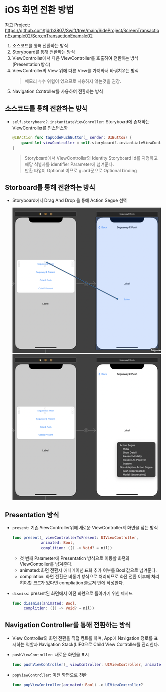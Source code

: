 # iOS 화면 전환 방법
참고 Project: https://github.com/tjdrb3807/Swift/tree/main/SideProject/ScreenTransactionExample02/ScreenTransactionExample02

1. 소스코드를 통해 전환하는 방식
2. Storyboard를 통해 전환하는 방식
3. ViewController에서 다음 ViewController를 호출하여 전환하는 방식(Presentation 방식)
4. ViewController의 View 위에 다른 View를 가져와서 바꿔치우는 방식
   > 메모리 누수 위헙이 있으므로 사용하지 않는것을 권장.   
5. Navigation Controller를 사용하여 전환하는 방식

## 소스코드를 통해 전환하는 방식
* `self.storyboard?.instantiateViewConroller`: Storyboard에 존재하는 ViewController를 인스턴스화
 
   ```Swift
   @IBAction func tapCodePuchButton(_ sender: UIButton) {
       guard let viewController = self.storyboard?.instantiateViewController(identifier: "CodePushViewController") else { return }
   } 
   ```
   > Storyboard에서 ViewController의 Identity Storyboard Id를 지정하고 해당 식별자를 identifier Parameter에 넘겨준다.   
   반환 타입이 Optional 이므로 guard문으로 Optional binding   

## Storboard를 통해 전환하는 방식
* Storyboard에서 Drag And Drop 을 통해 Action Segue 선택
 
    ![](img/img12.png)
    ![](img/img13.png)

## Presentation 방식
* `present`: 기존 ViewController위에 새로운 ViewController의 화면을 덮는 방식  
  ```Swift
  func present(_ viewControllerToPresent: UIViewController,
               animated: Bool,
               complition: (() -> Void? = nil))
  ``` 
  * 첫 번째 Parameter에 Presentation 방식으로 이동할 화면의 ViewController를 넘겨준다.
  * animated: 화면 전환시 애니메이션 표화 추가 여부를 Bool 값으로 넘겨준다.
  * compliation: 화면 전환은 비동기 방식으로 처리되므로 화전 전환 이후에 처리히야할 코드가 있다면 compliation 클로저 안에 작성한다.

* `dismiss`: present된 화면에서 이전 화면으로 돌아가기 위한 메서드
  ```Swift
  func dissmiss(animated: Bool,
       complition: (() -> Void? = nil))
  ``` 

## Navigation Controller를 통해 전환하는 방식
* View Controller의 화면 전환을 직접 컨트롤 하며, App에 Navigation 정로를 표시하는 역할과 Navigation Stack(LIFO으로 Child View Controller를 관리한다.
* `pushViewController`: 새로운 화면을 표시
 
  ``` Swift
  func pushViewController(_ viewController: UIViewController, animated: Bool)
  ```
* `popViewController`: 이전 화면으로 전환

  ```Swift
  func popViewController(animated: Bool) -> UIViewController?
  ``` 
